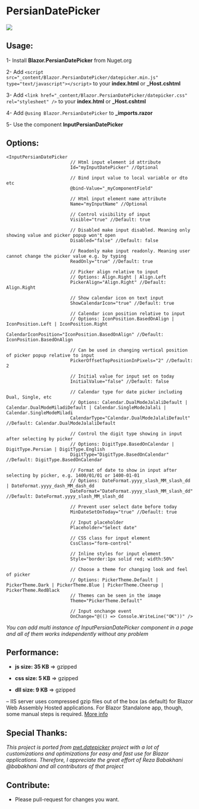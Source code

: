 ﻿# PersianDatePicker

<img src="https://github.com/fericode/Blazor.PersianDatePicker/blob/master/screenshot.png">

## Usage:

1- Install **Blazor.PersianDatePicker** from Nuget.org

2- Add `<script src="_content/Blazor.PersianDatePicker/datepicker.min.js" type="text/javascript"></script>` to your **index.html** or **_Host.cshtml**

3- Add `<link href="_content/Blazor.PersianDatePicker/datepicker.css" rel="stylesheet" />` to your **index.html** or **_Host.cshtml**

4- Add `@using Blazor.PersianDatePicker` to **_imports.razor**

5- Use the component **InputPersianDatePicker** 

## Options:

```
<InputPersianDatePicker 
                        // Html input element id attribute 
                        Id="myInputDatePicker" //Optional

                        // Bind input value to local variable or dto etc
                        @bind-Value="_myComponentField"

                        // Html input element name attribute
                        Name="myInputName" //Optional

                        // Control visibility of input
                        Visible="true" //Default: true

                        // Disabled make input disabled. Meaning only showing value and picker popup won't open
                        Disabled="false" //Default: false

                        // Readonly make input readonly. Meaning user cannot change the picker value e.g. by typing
                        ReadOnly="true" //Default: true

                        // Picker align relative to input
                        // Options: Align.Right | Align.Left
                        PickerAlign="Align.Right" //Default: Align.Right

                        // Show calendar icon on text input
                        ShowCalendarIcon="true" //Default: true

                        // Calendar icon position relative to input
                        // Options: IconPosition.BasedOnAlign | IconPosition.Left | IconPosition.Right
                        CalendarIconPosition="IconPosition.BasedOnAlign" //Default: IconPosition.BasedOnAlign

                        // Can be used in changing vertical position of picker popup relative to input
                        PickerOffsetTopPositionInPixels="2" //Default: 2

                        // Initial value for input set on today
                        InitialValue="false" //Default: false

                        // Calendar type for date picker including Dual, Single, etc
                        // Options: Calendar.DualModeJalaliDefault | Calendar.DualModeMiladiDefault | Calendar.SingleModeJalali | Calendar.SingleModeMiladi
                        CalendarType="Calendar.DualModeJalaliDefault" //Default: Calendar.DualModeJalaliDefault

                        // Control the digit type showing in input after selecting by picker
                        // Options: DigitType.BasedOnCalendar | DigitType.Persian | DigitType.English
                        DigitType="DigitType.BasedOnCalendar" //Default: DigitType.BasedOnCalendar

                        // Format of date to show in input after selecting by picker, e.g. 1400/01/01 or 1400-01-01
                        // Options: DateFormat.yyyy_slash_MM_slash_dd | DateFormat.yyyy_dash_MM_dash_dd
                        DateFormat="DateFormat.yyyy_slash_MM_slash_dd" //Default: DateFormat.yyyy_slash_MM_slash_dd

                        // Prevent user select date before today
                        MinDateSetOnToday="true" //Default: true

                        // Input placeholder
                        Placeholder="Select date"

                        // CSS class for input element
                        CssClass="form-control"

                        // Inline styles for input element
                        Style="border:1px solid red; width:50%"

                        // Choose a theme for changing look and feel of picker
                        // Options: PickerTheme.Default | PickerTheme.Dark | PickerTheme.Blue | PickerTheme.Cheerup | PickerTheme.RedBlack
                        // Themes can be seen in the image
                        Theme="PickerTheme.Default"

                        // Input onchange event
                        OnChange="@(() => Console.WriteLine("OK"))" />

```

*You can add multi instance of InputPersianDatePicker component in a page and all of them works independently without any problem*

## Performance:

   * **js size: 35 KB** => gzipped 

   * **css size: 5 KB** => gzipped 

   * **dll size: 9 KB** =>‌ gzipped 

   – IIS server uses compressed gzip files out of the box (as default) for Blazor Web Assembly Hosted applications. For Blazor Standalone app, though, some manual steps is required. [More info](https://docs.microsoft.com/en-us/aspnet/core/blazor/host-and-deploy/webassembly?view=aspnetcore-5.0#compression)


## Special Thanks:
  *This project is ported from [pwt.datepicker](https://github.com/babakhani/pwt.datepicker) project with a lot of customizations and optimizations for easy and fast use for Blazor applications. Therefore, I appreciate the great effort of Reza Babakhani @babakhani and all contributors of that project*

## Contribute:
* Please pull-request for changes you want.

